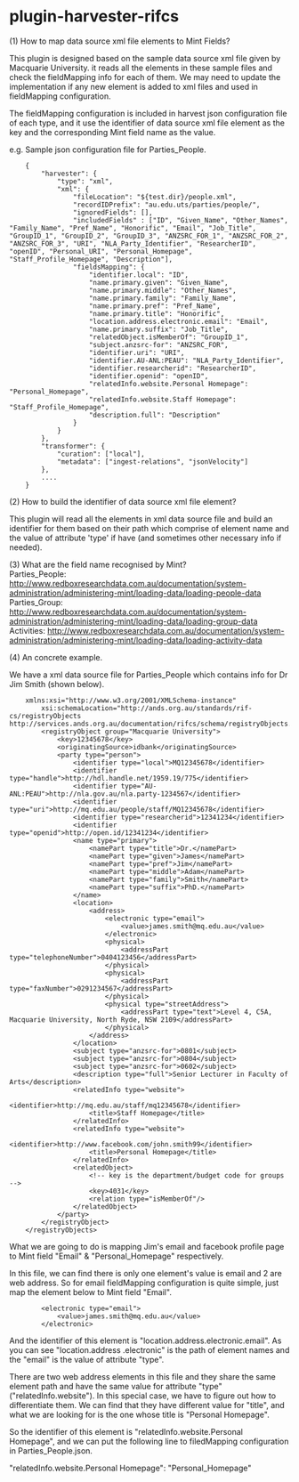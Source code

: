 plugin-harvester-rifcs
======================

(1) How to map data source xml file elements to Mint Fields?

This plugin is designed based on the sample data source xml file given by Macquarie University.
it reads all the elements in these sample files and check the fieldMapping info for each of them. We may need to
update the implementation if any new element is added to xml files and used in fieldMapping configuration.

The fieldMapping configuration is included in harvest json configuration file of each type,
and it use the identifier of data source xml file element as the key and the corresponding Mint field name as the
value.

e.g. Sample json configuration file for Parties_People.

		{
		    "harvester": {
		        "type": "xml",
		        "xml": {
		            "fileLocation": "${test.dir}/people.xml",
		            "recordIDPrefix": "au.edu.uts/parties/people/",
		            "ignoredFields": [],
		            "includedFields" : ["ID", "Given_Name", "Other_Names", "Family_Name", "Pref_Name", "Honorific", "Email", "Job_Title", "GroupID_1", "GroupID_2", "GroupID_3", "ANZSRC_FOR_1", "ANZSRC_FOR_2", "ANZSRC_FOR_3", "URI", "NLA_Party_Identifier", "ResearcherID", "openID", "Personal_URI", "Personal_Homepage", "Staff_Profile_Homepage", "Description"],
		            "fieldsMapping": {
		                "identifier.local": "ID",
		                "name.primary.given": "Given_Name",
		                "name.primary.middle": "Other_Names",
		                "name.primary.family": "Family_Name",
		                "name.primary.pref": "Pref_Name",
		                "name.primary.title": "Honorific",
		                "location.address.electronic.email": "Email",
		                "name.primary.suffix": "Job_Title",
		                "relatedObject.isMemberOf": "GroupID_1",
		                "subject.anzsrc-for": "ANZSRC_FOR",
		                "identifier.uri": "URI",
		                "identifier.AU-ANL:PEAU": "NLA_Party_Identifier",
		                "identifier.researcherid": "ResearcherID",
		                "identifier.openid": "openID",
		                "relatedInfo.website.Personal Homepage": "Personal_Homepage",
		                "relatedInfo.website.Staff Homepage": "Staff_Profile_Homepage",
		                "description.full": "Description"
			        }
		        }
		    },
		    "transformer": {
		        "curation": ["local"],
		        "metadata": ["ingest-relations", "jsonVelocity"]
		    },
		    ....
		}

(2) How to build the identifier of data source xml file element?

This plugin will read all the elements in xml data source file and build an identifier for them based on
their path which comprise of element name and the value of attribute 'type' if have (and sometimes other necessary
info if needed).

(3) What are the field name recognised by Mint?    
	Parties_People: http://www.redboxresearchdata.com.au/documentation/system-administration/administering-mint/loading-data/loading-people-data   
	Parties_Group:  http://www.redboxresearchdata.com.au/documentation/system-administration/administering-mint/loading-data/loading-group-data   
	Activities:     http://www.redboxresearchdata.com.au/documentation/system-administration/administering-mint/loading-data/loading-activity-data   

(4) An concrete example.

We have a xml data source file for Parties_People which contains info for Dr Jim Smith (shown below).

		xmlns:xsi="http://www.w3.org/2001/XMLSchema-instance"
			xsi:schemaLocation="http://ands.org.au/standards/rif-cs/registryObjects http://services.ands.org.au/documentation/rifcs/schema/registryObjects.xsd">
			<registryObject group="Macquarie University">
				<key>12345678</key>
				<originatingSource>idbank</originatingSource>
				<party type="person">
					<identifier type="local">MQ12345678</identifier>
					<identifier type="handle">http://hdl.handle.net/1959.19/775</identifier>
					<identifier type="AU-ANL:PEAU">http://nla.gov.au/nla.party-1234567</identifier>
					<identifier type="uri">http://mq.edu.au/people/staff/MQ12345678</identifier>
					<identifier type="researcherid">12341234</identifier>
					<identifier type="openid">http://open.id/12341234</identifier>
					<name type="primary">
						<namePart type="title">Dr.</namePart>
						<namePart type="given">James</namePart>
						<namePart type="pref">Jim</namePart>
						<namePart type="middle">Adam</namePart>
						<namePart type="family">Smith</namePart>
						<namePart type="suffix">PhD.</namePart>
					</name>
					<location>
						<address>
							<electronic type="email">
								<value>james.smith@mq.edu.au</value>
							</electronic>
							<physical>
								<addressPart type="telephoneNumber">0404123456</addressPart>
							</physical>
							<physical>
								<addressPart type="faxNumber">0291234567</addressPart>
							</physical>
							<physical type="streetAddress">
								<addressPart type="text">Level 4, C5A, Macquarie University, North Ryde, NSW 2109</addressPart>
							</physical>
						</address>
					</location>
					<subject type="anzsrc-for">0801</subject>
					<subject type="anzsrc-for">0804</subject>
					<subject type="anzsrc-for">0602</subject>
					<description type="full">Senior Lecturer in Faculty of Arts</description>
					<relatedInfo type="website">
						<identifier>http://mq.edu.au/staff/mq12345678</identifier>
						<title>Staff Homepage</title>
					</relatedInfo>
					<relatedInfo type="website">
						<identifier>http://www.facebook.com/john.smith99</identifier>
						<title>Personal Homepage</title>
					</relatedInfo>
					<relatedObject>
						<!-- key is the department/budget code for groups -->
						<key>4031</key>
						<relation type="isMemberOf"/>
					</relatedObject>
				</party>
			</registryObject>
		</registryObjects>


What we are going to do is mapping Jim's email and facebook profile page to Mint field "Email" &
"Personal_Homepage" respectively.

In this file, we can find there is only one element's value is email and 2 are web address.
So for email fieldMapping configuration is quite simple, just map the element below to Mint field "Email".

			<electronic type="email">
				<value>james.smith@mq.edu.au</value>
			</electronic>

And the identifier of this element is "location.address.electronic.email". As you can see "location.address
.electronic" is the path of element names and the "email" is the value of attribute "type".

There are two web address elements in this file and they share the same element path and have the same value for
attribute "type" ("relatedInfo.website"). In this special case, we have to figure out how to differentiate them. We
can find that they have different value for "title", and what we are looking for is the one whose title is "Personal
Homepage".

So the identifier of this element is "relatedInfo.website.Personal Homepage", and we can put the following line to
filedMapping configuration in Parties_People.json.

"relatedInfo.website.Personal Homepage": "Personal_Homepage"
